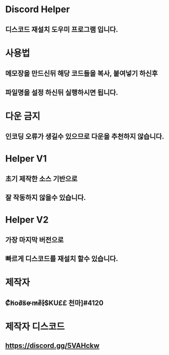 Discord Helper
=============

디스코드 재설치 도우미 프로그램 입니다.
-------


사용법
======

메모장을 만드신뒤 해당 코드들을 복사, 붙여넣기 하신후
----------
파일명을 설정 하신뒤 실행하시면 됩니다.
-------



다운 금지
==========

인코딩 오류가 생길수 있으므로 다운을 추천하지 않습니다.
-------


Helper V1
==========

초기 제작한 소스 기반으로
--------
잘 작동하지 않을수 있습니다.
----------------




Helper V2
=============

가장 마지막 버전으로
--------------
빠르게 디스코드를 재설치 할수 있습니다.
-------------




제작자 
==============

C̸͒h̸oõ̷͝s̸e̵ ̷m̷e̸͌̕[$KU££ 천마]#4120
--------------------


제작자 디스코드
=================

https://discord.gg/5VAHckw
------------------
